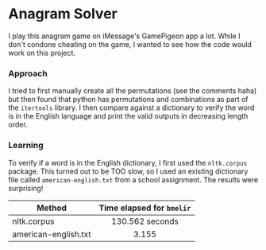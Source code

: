 # Anagram Solver
I play this anagram game on iMessage's GamePigeon app a lot. While I don't condone cheating on the game, I wanted to see how the code would work on this project.

### Approach
I tried to first manually create all the permutations (see the comments haha) but then found that python has permutations and combinations as part of the `itertools` library. I then compare against a dictionary to verify the word is in the English language and print the valid outputs in decreasing length order.

### Learning
To verify if a word is in the English dictionary, I first used the `nltk.corpus` package. This turned out to be TOO slow, so I used an existing dictionary file called `american-english.txt` from a school assignment. The results were surprising!

| Method   |      Time elapsed for `bmelir`      |
|----------|:-------------:|
| nltk.corpus |  130.562 seconds |
| american-english.txt |    3.155   |
